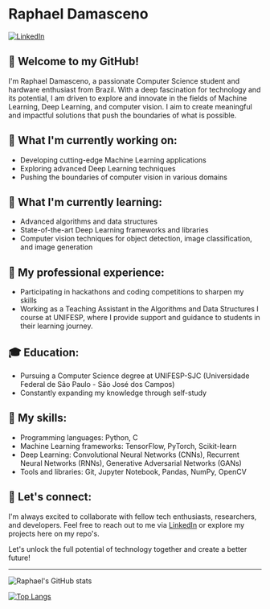 # Raphael Damasceno

[![LinkedIn](https://img.shields.io/badge/LinkedIn-Raphael%20Damasceno-blue)](https://www.linkedin.com/in/raphaeldamascenomoraes/)

## 👋 Welcome to my GitHub!

I'm Raphael Damasceno, a passionate Computer Science student and hardware enthusiast from Brazil. With a deep fascination for technology and its potential, I am driven to explore and innovate in the fields of Machine Learning, Deep Learning, and computer vision. I aim to create meaningful and impactful solutions that push the boundaries of what is possible.

## 🔭 What I'm currently working on:

- Developing cutting-edge Machine Learning applications
- Exploring advanced Deep Learning techniques
- Pushing the boundaries of computer vision in various domains

## 🌱 What I'm currently learning:

- Advanced algorithms and data structures
- State-of-the-art Deep Learning frameworks and libraries
- Computer vision techniques for object detection, image classification, and image generation

## 💼 My professional experience:

- Participating in hackathons and coding competitions to sharpen my skills
- Working as a Teaching Assistant in the Algorithms and Data Structures I course at UNIFESP, where I provide support and guidance to students in their learning journey.

## 🎓 Education:

- Pursuing a Computer Science degree at UNIFESP-SJC (Universidade Federal de São Paulo - São José dos Campos)
- Constantly expanding my knowledge through self-study

## 🚀 My skills:

- Programming languages: Python, C
- Machine Learning frameworks: TensorFlow, PyTorch, Scikit-learn
- Deep Learning: Convolutional Neural Networks (CNNs), Recurrent Neural Networks (RNNs), Generative Adversarial Networks (GANs)
- Tools and libraries: Git, Jupyter Notebook, Pandas, NumPy, OpenCV

## 🤝 Let's connect:

I'm always excited to collaborate with fellow tech enthusiasts, researchers, and developers. Feel free to reach out to me via [LinkedIn](https://www.linkedin.com/in/raphaeldamascenomoraes/) or explore my projects here on my repo's.

Let's unlock the full potential of technology together and create a better future!

---

![Raphael's GitHub stats](https://github-readme-stats.vercel.app/api?username=mdrapha&show_icons=true&theme=radical)

[![Top Langs](https://github-readme-stats.vercel.app/api/top-langs/?username=mdrapha&layout=compact)](https://github.com/mdrapha/github-readme-stats)
